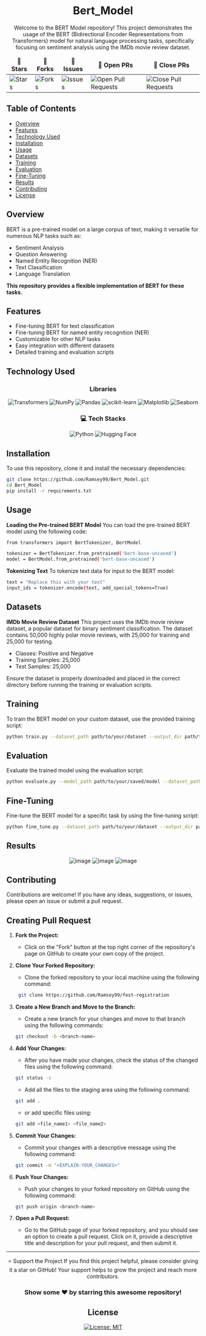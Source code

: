 <div align = "center">

# Bert_Model

Welcome to the BERT Model repository! This project demonstrates the usage of the BERT (Bidirectional Encoder Representations from Transformers) model for natural language processing tasks, specifically focusing on sentiment analysis using the IMDb movie review dataset.

<table align="center">
    <thead align="center">
        <tr border: 1px;>
            <td><b>🌟 Stars</b></td>
            <td><b>🍴 Forks</b></td>
            <td><b>🐛 Issues</b></td>
            <td><b>🔔 Open PRs</b></td>
            <td><b>🔕 Close PRs</b></td>
        </tr>
     </thead>
    <tbody>
         <tr>
            <td><img alt="Stars" src="https://img.shields.io/github/stars/Ramsey99/fest-registration?style=flat&logo=github"/></td>
             <td><img alt="Forks" src="https://img.shields.io/github/forks/Ramsey99/fest-registration?style=flat&logo=github"/></td>
            <td><img alt="Issues" src="https://img.shields.io/github/issues/Ramsey99/fest-registration?style=flat&logo=github"/></td>
            <td><img alt="Open Pull Requests" src="https://img.shields.io/github/issues-pr/Ramsey99/fest-registration?style=flat&logo=github"/></td>
           <td><img alt="Close Pull Requests" src="https://img.shields.io/github/issues-pr-closed/Ramsey99/fest-registration?style=flat&color=critical&logo=github"/></td>
        </tr>
    </tbody>
</table>
</div>

## Table of Contents

- [Overview](#overview)
- [Features](#features)
- [Technology Used](#technology-used)
- [Installation](#installation)
- [Usage](#usage)
- [Datasets](#datasets)
- [Training](#training)
- [Evaluation](#evaluation)
- [Fine-Tuning](#fine-tuning)
- [Results](#results)
- [Contributing](#contributing)
- [License](#license)

## Overview

BERT is a pre-trained model on a large corpus of text, making it versatile for numerous NLP tasks such as:

- Sentiment Analysis
- Question Answering
- Named Entity Recognition (NER)
- Text Classification
- Language Translation

**This repository provides a flexible implementation of BERT for these tasks.**

## Features

- Fine-tuning BERT for text classification
- Fine-tuning BERT for named entity recognition (NER)
- Customizable for other NLP tasks
- Easy integration with different datasets
- Detailed training and evaluation scripts

## Technology Used
<div align="center">

### **Libraries**

![Transformers](https://img.shields.io/badge/Transformer-%23F7DF1E.svg?style=for-the-badge&logo=transformer&logoColor=black)
![NumPy](https://img.shields.io/badge/numpy-%23013243.svg?style=for-the-badge&logo=numpy&logoColor=white)
![Pandas](https://img.shields.io/badge/pandas-%23150458.svg?style=for-the-badge&logo=pandas&logoColor=white)
![scikit-learn](https://img.shields.io/badge/scikit--learn-%23F7931E.svg?style=for-the-badge&logo=scikit-learn&logoColor=white)
![Matplotlib](https://img.shields.io/badge/Matplotlib-%23ffffff.svg?style=for-the-badge&logo=Matplotlib&logoColor=black)
![Seaborn](https://img.shields.io/badge/seaborn-FFCA28?style=for-the-badge&logo=seaborn&logoColor=black)

### 💻 **Tech Stacks**
![Python](https://img.shields.io/badge/python-3670A0?style=for-the-badge&logo=python&logoColor=ffdd54)
![Hugging Face](https://img.shields.io/badge/hugging_face-FFCA28?style=for-the-badge&logo=hugging_face&logoColor=black)

</div>

## Installation

To use this repository, clone it and install the necessary dependencies:

```bash
git clone https://github.com/Ramsey99/Bert_Model.git
cd Bert_Model
pip install -r requirements.txt
```

## Usage

**Loading the Pre-trained BERT Model**
You can load the pre-trained BERT model using the following code:

```bash
from transformers import BertTokenizer, BertModel

tokenizer = BertTokenizer.from_pretrained('bert-base-uncased')
model = BertModel.from_pretrained('bert-base-uncased')
```

**Tokenizing Text**
To tokenize text data for input to the BERT model:

```bash
text = "Replace this with your text"
input_ids = tokenizer.encode(text, add_special_tokens=True)
```

## Datasets

**IMDb Movie Review Dataset**
This project uses the IMDb movie review dataset, a popular dataset for binary sentiment classification. The dataset contains 50,000 highly polar movie reviews, with 25,000 for training and 25,000 for testing.

- Classes: Positive and Negative
- Training Samples: 25,000
- Test Samples: 25,000<br>

Ensure the dataset is properly downloaded and placed in the correct directory before running the training or evaluation scripts.

## Training

To train the BERT model on your custom dataset, use the provided training script:

```bash
python train.py --dataset_path path/to/your/dataset --output_dir path/to/save/model
```

## Evaluation
Evaluate the trained model using the evaluation script:

```bash
python evaluate.py --model_path path/to/your/saved/model --dataset_path path/to/your/dataset
```

## Fine-Tuning
Fine-tune the BERT model for a specific task by using the fine-tuning script:

```bash
python fine_tune.py --dataset_path path/to/your/dataset --output_dir path/to/save/model
```

## Results
<div align = "center">
    
![image](https://github.com/user-attachments/assets/e7b74129-039a-4b40-9a3c-6a9722a37621)
![image](https://github.com/user-attachments/assets/1f94734f-99c3-4448-9f0b-db429873ab50)
![image](https://github.com/user-attachments/assets/748fd91a-d0a7-4968-a3e9-69c3ceb3c025)

</div>

## Contributing

Contributions are welcome! If you have any ideas, suggestions, or issues, please open an issue or submit a pull request.

## Creating Pull Request
1. **Fork the Project:**
    - Click on the "Fork" button at the top right corner of the repository's page on GitHub to create your own copy of the project.

2. **Clone Your Forked Repository:**
    - Clone the forked repository to your local machine using the following command:
    ```sh
     git clone https://github.com/Ramsey99/fest-registration
    ```

3. **Create a New Branch and Move to the Branch:**
    - Create a new branch for your changes and move to that branch using the following commands:
    ```sh
    git checkout -b <branch-name>
    ```

4. **Add Your Changes:**
    - After you have made your changes, check the status of the changed files using the following command:
    ```sh
    git status -s
    ```
    - Add all the files to the staging area using the following command:
    ```sh
    git add .
    ```
    - or add specific files using:
    ```sh
    git add <file_name1> <file_name2>
    ```

5. **Commit Your Changes:**
    - Commit your changes with a descriptive message using the following command:
    ```sh
    git commit -m "<EXPLAIN-YOUR_CHANGES>"
    ```

6. **Push Your Changes:**
    - Push your changes to your forked repository on GitHub using the following command:
    ```sh
    git push origin <branch-name>
    ```

7. **Open a Pull Request:**
    - Go to the GitHub page of your forked repository, and you should see an option to create a pull request. Click on it, provide a descriptive title and description for your pull request, and then submit it.

<hr>
<div align="center">
⭐️ Support the Project
If you find this project helpful, please consider giving it a star on GitHub! Your support helps to grow the project and reach more contributors.

### Show some ❤️ by starring this awesome repository!

## License
[![License: MIT](https://img.shields.io/badge/License-MIT-yellow.svg)](https://opensource.org/licenses/MIT)
</div>


